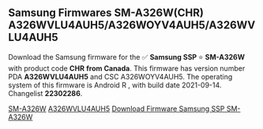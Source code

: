 <h2>Samsung Firmwares SM-A326W(CHR) A326WVLU4AUH5/A326WOYV4AUH5/A326WVLU4AUH5</h2>
Download the Samsung firmware for the ✅ <strong>Samsung SSP </strong> ⭐ <strong>SM-A326W</strong> with product code <strong>CHR</strong> <strong> from Canada</strong>. This firmware has version number PDA <strong>A326WVLU4AUH5</strong> and CSC A326WOYV4AUH5. The operating system of this firmware is Android R , with build date 2021-09-14. Changelist <strong>22302286</strong>.


[SM-A326W](https://samfirm.shop/samsung/model/SM-A326W)
[A326WVLU4AUH5](https://samfirm.shop/samsung/pda/A326WVLU4AUH5)
[Download Firmware Samsung SSP SM-A326W](https://samfirm.shop/samsung/firmware/456151)
